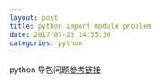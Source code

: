 ```yaml
---
layout: post
title: python import module problem
date: 2017-07-23 14:35:30
categories: python
---
```


python 导包问题[参考链接][import]

[import]:http://blog.csdn.net/sasoritattoo/article/details/9706295

